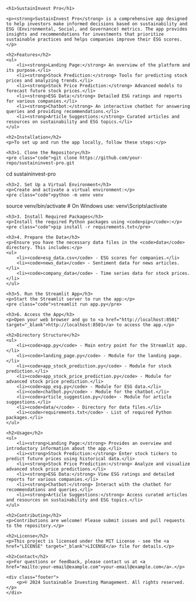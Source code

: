 <body>

    <h1>SustainInvest Pro</h1>

    <p><strong>SustainInvest Pro</strong> is a comprehensive app designed to help investors make informed decisions based on sustainability and ESG (Environmental, Social, and Governance) metrics. The app provides insights and recommendations for investments that prioritize sustainable practices and helps companies improve their ESG scores.</p>

    <h2>Features</h2>
    <ul>
        <li><strong>Landing Page:</strong> An overview of the platform and its purpose.</li>
        <li><strong>Stock Prediction:</strong> Tools for predicting stock prices and analyzing trends.</li>
        <li><strong>Stock Price Prediction:</strong> Advanced models to forecast future stock prices.</li>
        <li><strong>ESG Data:</strong> Detailed ESG ratings and reports for various companies.</li>
        <li><strong>Chatbot:</strong> An interactive chatbot for answering queries and providing recommendations.</li>
        <li><strong>Article Suggestions:</strong> Curated articles and resources on sustainability and ESG topics.</li>
    </ul>

    <h2>Installation</h2>
    <p>To set up and run the app locally, follow these steps:</p>

    <h3>1. Clone the Repository</h3>
    <pre class="code">git clone https://github.com/your-repo/sustaininvest-pro.git
cd sustaininvest-pro</pre>

    <h3>2. Set Up a Virtual Environment</h3>
    <p>Create and activate a virtual environment:</p>
    <pre class="code">python -m venv venv
source venv/bin/activate  # On Windows use: venv\Scripts\activate</pre>

    <h3>3. Install Required Packages</h3>
    <p>Install the required Python packages using <code>pip</code>:</p>
    <pre class="code">pip install -r requirements.txt</pre>

    <h3>4. Prepare the Data</h3>
    <p>Ensure you have the necessary data files in the <code>data</code> directory. This includes:</p>
    <ul>
        <li><code>esg_data.csv</code> - ESG scores for companies.</li>
        <li><code>news_data</code> - Sentiment data for news articles.</li>
        <li><code>company_data</code> - Time series data for stock prices.</li>
    </ul>

    <h3>5. Run the Streamlit App</h3>
    <p>Start the Streamlit server to run the app:</p>
    <pre class="code">streamlit run app.py</pre>

    <h3>6. Access the App</h3>
    <p>Open your web browser and go to <a href="http://localhost:8501" target="_blank">http://localhost:8501</a> to access the app.</p>

    <h2>Directory Structure</h2>
    <ul>
        <li><code>app.py</code> - Main entry point for the Streamlit app.</li>
        <li><code>landing_page.py</code> - Module for the landing page.</li>
        <li><code>app_stock_prediction.py</code> - Module for stock prediction.</li>
        <li><code>app_stock_price_prediction.py</code> - Module for advanced stock price prediction.</li>
        <li><code>app_esg.py</code> - Module for ESG data.</li>
        <li><code>chatbot.py</code> - Module for the chatbot.</li>
        <li><code>article_suggestion.py</code> - Module for article suggestions.</li>
        <li><code>data/</code> - Directory for data files.</li>
        <li><code>requirements.txt</code> - List of required Python packages.</li>
    </ul>

    <h2>Usage</h2>
    <ul>
        <li><strong>Landing Page:</strong> Provides an overview and introductory information about the app.</li>
        <li><strong>Stock Prediction:</strong> Enter stock tickers to predict future prices using historical data.</li>
        <li><strong>Stock Price Prediction:</strong> Analyze and visualize advanced stock price predictions.</li>
        <li><strong>ESG Data:</strong> View ESG ratings and detailed reports for various companies.</li>
        <li><strong>Chatbot:</strong> Interact with the chatbot for recommendations and queries.</li>
        <li><strong>Article Suggestions:</strong> Access curated articles and resources on sustainability and ESG topics.</li>
    </ul>

    <h2>Contributing</h2>
    <p>Contributions are welcome! Please submit issues and pull requests to the repository.</p>

    <h2>License</h2>
    <p>This project is licensed under the MIT License - see the <a href="LICENSE" target="_blank">LICENSE</a> file for details.</p>

    <h2>Contact</h2>
    <p>For questions or feedback, please contact us at <a href="mailto:your-email@example.com">your-email@example.com</a>.</p>

    <div class="footer">
        <p>© 2024 Sustainable Investing Management. All rights reserved.</p>
    </div>
</body>